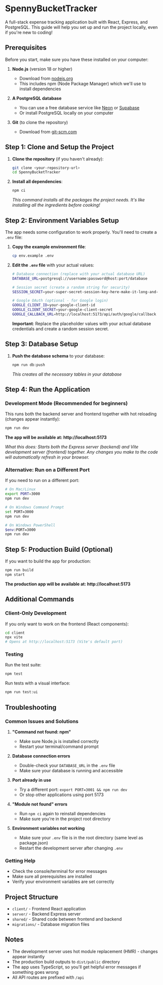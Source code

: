 # SpennyBucketTracker

A full-stack expense tracking application built with React, Express, and PostgreSQL. This guide will help you set up and run the project locally, even if you're new to coding!

## Prerequisites

Before you start, make sure you have these installed on your computer:

1. **Node.js** (version 18 or higher)

   - Download from [nodejs.org](https://nodejs.org/)
   - This includes npm (Node Package Manager) which we'll use to install dependencies

2. **A PostgreSQL database**

   - You can use a free database service like [Neon](https://neon.tech/) or [Supabase](https://supabase.com/)
   - Or install PostgreSQL locally on your computer

3. **Git** (to clone the repository)
   - Download from [git-scm.com](https://git-scm.com/)

## Step 1: Clone and Setup the Project

1. **Clone the repository** (if you haven't already):

   ```bash
   git clone <your-repository-url>
   cd SpennyBucketTracker
   ```

2. **Install all dependencies**:
   ```bash
   npm ci
   ```
   _This command installs all the packages the project needs. It's like installing all the ingredients before cooking!_

## Step 2: Environment Variables Setup

The app needs some configuration to work properly. You'll need to create a `.env` file:

1. **Copy the example environment file**:

   ```bash
   cp env.example .env
   ```

2. **Edit the `.env` file** with your actual values:

   ```bash
   # Database connection (replace with your actual database URL)
   DATABASE_URL=postgresql://username:password@host:port/database

   # Session secret (create a random string for security)
   SESSION_SECRET=your-super-secret-session-key-here-make-it-long-and-random

   # Google OAuth (optional - for Google login)
   GOOGLE_CLIENT_ID=your-google-client-id
   GOOGLE_CLIENT_SECRET=your-google-client-secret
   GOOGLE_CALLBACK_URL=http://localhost:5173/api/auth/google/callback
   ```

   **Important**: Replace the placeholder values with your actual database credentials and create a random session secret.

## Step 3: Database Setup

1. **Push the database schema** to your database:
   ```bash
   npm run db:push
   ```
   _This creates all the necessary tables in your database_

## Step 4: Run the Application

### Development Mode (Recommended for beginners)

This runs both the backend server and frontend together with hot reloading (changes appear instantly):

```bash
npm run dev
```

**The app will be available at: http://localhost:5173**

_What this does: Starts both the Express server (backend) and Vite development server (frontend) together. Any changes you make to the code will automatically refresh in your browser._

### Alternative: Run on a Different Port

If you need to run on a different port:

```bash
# On Mac/Linux
export PORT=3000
npm run dev

# On Windows Command Prompt
set PORT=3000
npm run dev

# On Windows PowerShell
$env:PORT=3000
npm run dev
```

## Step 5: Production Build (Optional)

If you want to build the app for production:

```bash
npm run build
npm start
```

**The production app will be available at: http://localhost:5173**

## Additional Commands

### Client-Only Development

If you only want to work on the frontend (React components):

```bash
cd client
npx vite
# Opens at http://localhost:5173 (Vite's default port)
```

### Testing

Run the test suite:

```bash
npm test
```

Run tests with a visual interface:

```bash
npm run test:ui
```

## Troubleshooting

### Common Issues and Solutions

1. **"Command not found: npm"**

   - Make sure Node.js is installed correctly
   - Restart your terminal/command prompt

2. **Database connection errors**

   - Double-check your `DATABASE_URL` in the `.env` file
   - Make sure your database is running and accessible

3. **Port already in use**

   - Try a different port: `export PORT=3001 && npm run dev`
   - Or stop other applications using port 5173

4. **"Module not found" errors**

   - Run `npm ci` again to reinstall dependencies
   - Make sure you're in the project root directory

5. **Environment variables not working**
   - Make sure your `.env` file is in the root directory (same level as package.json)
   - Restart the development server after changing `.env`

### Getting Help

- Check the console/terminal for error messages
- Make sure all prerequisites are installed
- Verify your environment variables are set correctly

## Project Structure

- `client/` - Frontend React application
- `server/` - Backend Express server
- `shared/` - Shared code between frontend and backend
- `migrations/` - Database migration files

## Notes

- The development server uses hot module replacement (HMR) - changes appear instantly
- The production build outputs to `dist/public` directory
- The app uses TypeScript, so you'll get helpful error messages if something goes wrong
- All API routes are prefixed with `/api`
